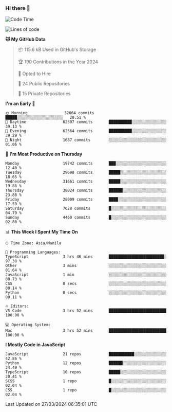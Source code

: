 ### Hi there 👋

<!--START_SECTION:waka-->
![Code Time](http://img.shields.io/badge/Code%20Time-628%20hrs%2039%20mins-blue)

![Lines of code](https://img.shields.io/badge/From%20Hello%20World%20I%27ve%20Written-62.7%20million%20lines%20of%20code-blue)

**🐱 My GitHub Data** 

> 📦 115.6 kB Used in GitHub's Storage 
 > 
> 🏆 190 Contributions in the Year 2024
 > 
> 💼 Opted to Hire
 > 
> 📜 24 Public Repositories 
 > 
> 🔑 15 Private Repositories 
 > 
**I'm an Early 🐤** 

```text
🌞 Morning                32664 commits       █████░░░░░░░░░░░░░░░░░░░░   20.51 % 
🌆 Daytime                62307 commits       ██████████░░░░░░░░░░░░░░░   39.13 % 
🌃 Evening                62564 commits       ██████████░░░░░░░░░░░░░░░   39.29 % 
🌙 Night                  1687 commits        ░░░░░░░░░░░░░░░░░░░░░░░░░   01.06 % 
```
📅 **I'm Most Productive on Thursday** 

```text
Monday                   19742 commits       ███░░░░░░░░░░░░░░░░░░░░░░   12.40 % 
Tuesday                  29698 commits       █████░░░░░░░░░░░░░░░░░░░░   18.65 % 
Wednesday                31661 commits       █████░░░░░░░░░░░░░░░░░░░░   19.88 % 
Thursday                 38024 commits       ██████░░░░░░░░░░░░░░░░░░░   23.88 % 
Friday                   28009 commits       ████░░░░░░░░░░░░░░░░░░░░░   17.59 % 
Saturday                 7628 commits        █░░░░░░░░░░░░░░░░░░░░░░░░   04.79 % 
Sunday                   4460 commits        █░░░░░░░░░░░░░░░░░░░░░░░░   02.80 % 
```


📊 **This Week I Spent My Time On** 

```text
🕑︎ Time Zone: Asia/Manila

💬 Programming Languages: 
TypeScript               3 hrs 46 mins       ████████████████████████░   97.38 % 
Other                    3 mins              ░░░░░░░░░░░░░░░░░░░░░░░░░   01.64 % 
JavaScript               1 min               ░░░░░░░░░░░░░░░░░░░░░░░░░   00.73 % 
CSS                      0 secs              ░░░░░░░░░░░░░░░░░░░░░░░░░   00.14 % 
Python                   0 secs              ░░░░░░░░░░░░░░░░░░░░░░░░░   00.11 % 

🔥 Editors: 
VS Code                  3 hrs 52 mins       █████████████████████████   100.00 % 

💻 Operating System: 
Mac                      3 hrs 52 mins       █████████████████████████   100.00 % 
```

**I Mostly Code in JavaScript** 

```text
JavaScript               21 repos            ███████████░░░░░░░░░░░░░░   42.86 % 
Python                   12 repos            ██████░░░░░░░░░░░░░░░░░░░   24.49 % 
TypeScript               10 repos            █████░░░░░░░░░░░░░░░░░░░░   20.41 % 
SCSS                     1 repo              █░░░░░░░░░░░░░░░░░░░░░░░░   02.04 % 
CSS                      1 repo              █░░░░░░░░░░░░░░░░░░░░░░░░   02.04 % 
```




 Last Updated on 27/03/2024 06:35:01 UTC
<!--END_SECTION:waka-->
